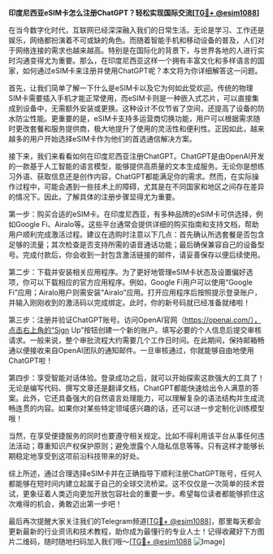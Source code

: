 **印度尼西亚eSIM卡怎么注册ChatGPT？轻松实现国际交流[[TG💪+ @esim1088](https://t.me/s/esim1088)]**

在当今数字化时代，互联网已经深深融入我们的日常生活。无论是学习、工作还是娱乐，网络都扮演着不可或缺的角色。而随着智能手机和移动设备的普及，人们对于网络连接的需求也越来越高。特别是在国际化的背景下，与世界各地的人进行实时沟通变得尤为重要。那么，在印度尼西亚这样一个拥有丰富文化和多样语言的国家，如何通过eSIM卡来注册并使用ChatGPT呢？本文将为你详细解答这一问题。

首先，让我们简单了解一下什么是eSIM卡以及它为何如此受欢迎。传统的物理SIM卡需要插入手机才能正常使用，而eSIM卡则是一种嵌入式芯片，可以直接集成到设备中，无需额外安装或更换。这种设计不仅节省了空间，还提高了设备的防水防尘性能。更重要的是，eSIM卡支持多运营商切换功能，用户可以根据需求随时更改套餐和服务提供商，极大地提升了使用的灵活性和便利性。正因如此，越来越多的用户开始选择eSIM卡作为他们的首选通信解决方案。

接下来，我们来看看如何在印度尼西亚注册ChatGPT。ChatGPT是由OpenAI开发的一款基于人工智能的语言模型，能够提供高质量的文本生成服务。无论你是想练习外语、获取信息还是创作内容，ChatGPT都能满足你的需求。然而，在实际操作过程中，可能会遇到一些技术上的障碍，尤其是在不同国家和地区之间存在差异的情况下。因此，了解具体的注册步骤显得尤为重要。

第一步：购买合适的eSIM卡。在印度尼西亚，有多种品牌的eSIM卡可供选择，例如Google Fi、Airalo等。这些平台通常会提供详细的购买指南和支持文档，帮助用户顺利完成激活过程。建议在选购时注意以下几点：首先确认所选套餐是否包含足够的流量；其次检查是否支持所需的语音通话功能；最后确保兼容自己的设备型号。完成付款后，你会收到一封包含激活链接的邮件，请妥善保存以便后续使用。

第二步：下载并安装相关应用程序。为了更好地管理eSIM卡状态及设置偏好选项，你可以下载相应的官方应用程序。例如，Google Fi用户可以使用“Google Fi”应用；Airalo用户则需安装“Airalo”应用。打开应用程序后按照提示登录账户，并输入刚刚收到的激活码以完成绑定。此时，你的新号码就已经准备就绪啦！

第三步：注册并验证ChatGPT账号。访问OpenAI官网（https://openai.com/），点击右上角的“Sign Up”按钮创建一个新的账户。填写必要的个人信息后提交审核请求。一般来说，整个审批流程大约需要几个工作日时间。在此期间，保持邮箱畅通以便接收来自OpenAI团队的通知邮件。一旦审核通过，你就能够自由地使用ChatGPT啦！

第四步：享受智能对话体验。登录成功之后，就可以开始探索这款强大的工具了！无论是编写代码、撰写文章还是翻译文档，ChatGPT都能快速给出令人满意的答案。此外，它还具备强大的自然语言处理能力，可以理解复杂的语法结构并生成流畅连贯的内容。如果你对某些特定领域感兴趣的话，还可以进一步定制化训练模型哦！

当然，在享受便捷服务的同时也要遵守相关规定。比如不得利用该平台从事任何违法活动；尊重知识产权保护原则；避免泄露个人隐私信息等等。只有这样才能够长期稳定地享受到这项前沿科技带来的好处。

综上所述，通过合理选择eSIM卡并在正确指导下顺利注册ChatGPT账号，任何人都能够在短时间内建立起属于自己的全球交流桥梁。这不仅仅是一次简单的技术尝试，更象征着人类迈向更加开放包容社会的重要一步。希望每位读者都能够抓住这次难得的机会，勇敢迈出第一步吧！

最后再次提醒大家关注我们的Telegram频道[[TG💪+ @esim1088](https://t.me/s/esim1088)]，那里每天都会更新最新的行业资讯和技术教程，助你成为最懂行的专业人士！记得收藏好下方图片二维码，随时随地扫码加入我们哦～[[TG💪+ @esim1088](https://t.me/s/esim1088) ![Image](https://i.postimg.cc/4NQfJmqS/Snipaste-2025-05-13-00-14-12.png)]